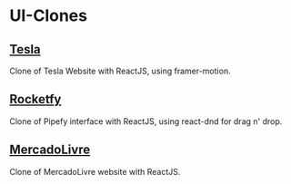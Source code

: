 # UI-Clones

## [Tesla](./youtube-clone-tesla)

Clone of Tesla Website with ReactJS, using framer-motion.

## [Rocketfy](./rocketfy)

Clone of Pipefy interface with ReactJS, using react-dnd for drag n' drop.

## [MercadoLivre](./youtube-clone-mercadolivre)

Clone of MercadoLivre website with ReactJS.